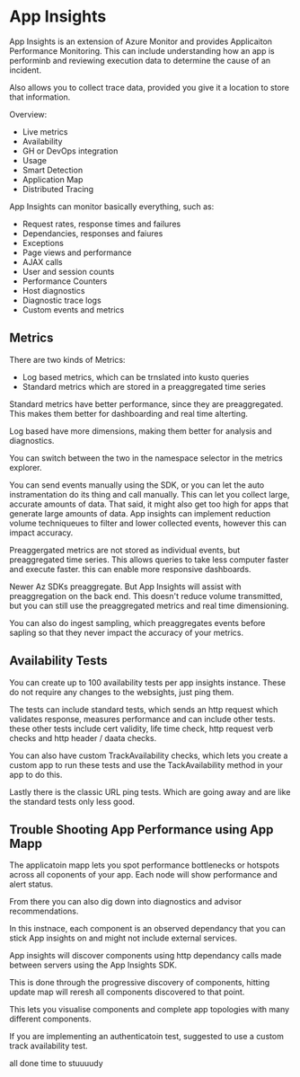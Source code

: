 # App Insights

App Insights is an extension of Azure Monitor and provides Applicaiton Performance Monitoring. This can include understanding how an app is performinb and reviewing execution data to determine the cause of an incident. 

Also allows you to collect trace data, provided you give it a location to store that information.

Overview:

- Live metrics
- Availability
- GH or DevOps integration
- Usage
- Smart Detection
- Application Map
- Distributed Tracing

App Insights can monitor basically everything, such as:

- Request rates, response times and failures
- Dependancies, responses and faiures
- Exceptions
- Page views and performance
- AJAX calls
- User and session counts
- Performance Counters
- Host diagnostics
- Diagnostic trace logs
- Custom events and metrics

## Metrics

There are two kinds of Metrics:

- Log based metrics, which can be trnslated into kusto queries 
- Standard metrics which are stored in a preaggregated time series

Standard metrics have better performance, since they are preaggregated. This makes them better for dashboarding and real time alterting.

Log based have more dimensions, making them better for analysis and diagnostics.

You can switch between the two in the namespace selector in the metrics explorer.

You can send events manually using the SDK, or you can let the auto instramentation do its thing and call manually. This can let you collect large, accurate amounts of data. That said, it might also get too high for apps that generate large amounts of data. App insights can implement reduction volume techniqueues to filter and lower collected events, however this can impact accuracy.

Preaggergated metrics are not stored as individual events, but preaggregated time series. This allows queries to take less computer faster and execute faster. this can enable more responsive dashboards.

Newer Az SDKs preaggregate. But App Insights will assist with preaggregation on the back end. This doesn't reduce volume transmitted, but you can still use the preaggregated metrics and real time dimensioning.

You can also do ingest sampling, which preaggregates events before sapling so that they never impact the accuracy of your metrics.

## Availability Tests

You can create up to 100 availability tests per app insights instance. These do not require any changes to the websights, just ping them. 

The tests can include standard tests, which sends an http request which validates response, measures performance and can include other tests. these other tests include cert validity, life time check, http request verb checks and http header / daata checks.

You can also have custom TrackAvailability checks, which lets you create a custom app to run these tests and use the TackAvailability method in your app to do this. 

Lastly there is the classic URL ping tests. Which are going away and are like the standard tests only less good.

## Trouble Shooting App Performance using App Mapp

The applicatoin mapp lets you spot performance bottlenecks or hotspots across all coponents of your app. Each node will show performance and alert status. 

From there you can also dig down into diagnostics and advisor recommendations. 

In this instnace, each component is an observed dependancy that you can stick App insights on and might not include external services.

App insights will discover components using http dependancy calls made between servers using the App Insights SDK.

This is done through the progressive discovery of components, hitting update map will reresh all components discovered to that point. 

This lets you visualise components and complete app topologies with many different components.

If you are implementing an authenticatoin test, suggested to use a custom track availability test.

all done time to stuuuudy
